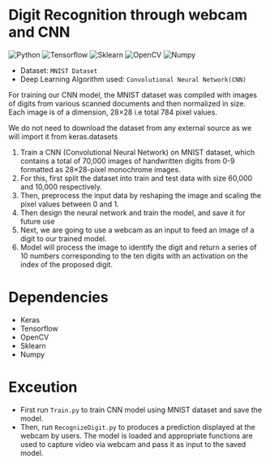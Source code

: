 # Digit Recognition through webcam and CNN
![Python](https://img.shields.io/badge/Python%20-Python%203.9.1-yellowgreen?style=for-the-badge&logo=python)
![Tensorflow](https://img.shields.io/badge/Tensorflow%20-blue?style=for-the-badge&logo=Tensorflow)
![Sklearn](https://img.shields.io/badge/Sklearn%20-green?style=for-the-badge&logo=Sklearn)
![OpenCV](https://img.shields.io/badge/OpenCV%20-important?style=for-the-badge&logo=OpenCV)
![Numpy](https://img.shields.io/badge/Numpy%20-blue?style=for-the-badge&logo=Numpy)
- Dataset: `MNIST Dataset`
- Deep Learning Algorithm used: `Convolutional Neural Network(CNN)`

For training our CNN model, the MNIST dataset was compiled with images of digits from various scanned documents and then normalized in size. Each image is of a dimension, 28×28 i.e total 784 pixel values.

We do not need to download the dataset from any external source as we will import it from keras.datasets

1. Train a CNN (Convolutional Neural Network) on MNIST dataset, which contains a total of 70,000 images of handwritten digits from 0-9 formatted as 28×28-pixel monochrome images.
2. For this, first split the dataset into train and test data with size 60,000 and 10,000 respectively.
3. Then, preprocess the input data by reshaping the image and scaling the pixel values between 0 and 1.
4. Then design the neural network and train the model, and save it for future use
5. Next, we are going to use a webcam as an input to feed an image of a digit to our trained model.
6. Model will process the image to identify the digit and return a series of 10 numbers corresponding to the ten digits with an activation on the index of the proposed digit.
# Dependencies 
- Keras
- Tensorflow
- OpenCV
- Sklearn
- Numpy

# Exceution
- First run `Train.py` to train CNN model using MNIST dataset and save the model.
- Then, run `RecognizeDigit.py` to produces a prediction displayed at the webcam by users. The model is loaded and appropriate functions are used to capture video via webcam and pass it as input to the saved model.
